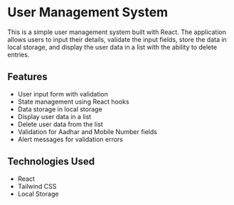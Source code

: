 # User Management System

This is a simple user management system built with React. The application allows users to input their details, validate the input fields, store the data in local storage, and display the user data in a list with the ability to delete entries.

## Features

- User input form with validation
- State management using React hooks
- Data storage in local storage
- Display user data in a list
- Delete user data from the list
- Validation for Aadhar and Mobile Number fields
- Alert messages for validation errors

## Technologies Used

- React
- Tailwind CSS
- Local Storage
